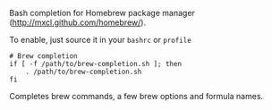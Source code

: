 Bash completion for Homebrew package manager (http://mxcl.github.com/homebrew/).

To enable, just source it in your `bashrc` or `profile`

    # Brew completion
    if [ -f /path/to/brew-completion.sh ]; then
        . /path/to/brew-completion.sh
    fi

Completes brew commands, a few brew options and formula names.
